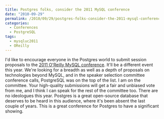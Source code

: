```yaml
---
title: Postgres folks, consider the 2011 MySQL conference
date: "2010-09-29"
permalink: /2010/09/29/postgres-folks-consider-the-2011-mysql-conference/
categories:
  - Conferences
  - PostgreSQL
tags:
  - mysqluc2011
  - OReilly
---
```

I'd like to encourage everyone in the Postgres world to submit session proposals to the [2011 O'Reilly MySQL conference][1]. It'll be a different event this year. We're looking for a breadth as well as a depth of proposals on technologies beyond MySQL, and in the speaker selection committee conference calls, PostgreSQL was on the top of the list. I am on the committee. Your high-quality submissions will get a fair and unbiased vote from me, and I think I can speak for the rest of the committee too. There are no ideologues this year. Postgres is a great open-source database that deserves to be heard in this audience, where it's been absent the last couple of years. This is a great conference for Postgres to have a significant showing.

 [1]: http://en.oreilly.com/mysql2011/
